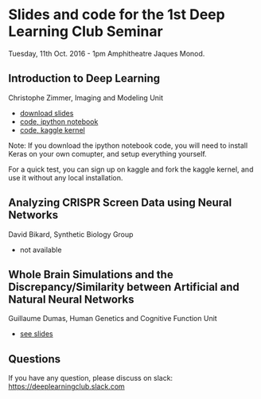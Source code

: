 # Slides and code for the 1st Deep Learning Club Seminar
Tuesday, 11th Oct. 2016 - 1pm
Amphitheatre Jaques Monod.

## Introduction to Deep Learning
Christophe Zimmer, Imaging and Modeling Unit

* [download slides](./DeepLearningIntro-DLClub-Oct-11-2016-ChZ.pdf)
* [code, ipython notebook](https://github.com/imodpasteur/mnist-deep-learning-tutorial/blob/master/KerasMNIST.ipynb)
* [code, kaggle kernel](https://www.kaggle.com/weiouyang/d/weiouyang/test-dataset/keras-mnist)

Note: If you download the ipython notebook code, you will need to install Keras on your own comupter, and setup everything yourself.

For a quick test, you can sign up on kaggle and fork the kaggle kernel, and use it without any local installation.

## Analyzing CRISPR Screen Data using Neural Networks
David Bikard, Synthetic Biology Group

* not available

## Whole Brain Simulations and the Discrepancy/Similarity between Artificial and Natural Neural Networks
Guillaume Dumas,
Human Genetics and Cognitive Function Unit

* [see slides](http://www.slideshare.net/gdumas/whole-brain-simulations-and-the-discrepancysimilarity-between-artificial-natural-neural-networks)

## Questions
If you have any question, please discuss on slack: https://deeplearningclub.slack.com



